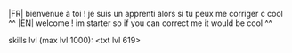 |FR| bienvenue à toi ! je suis un apprenti alors si tu peux me corriger c cool ^^
|EN| welcome ! im starter so if you can correct me it would be cool ^^


skills lvl (max lvl 1000):
<txt lvl 619>
<html lvl 59>
<css lvl 24>
<batch lvl 9>
<python lvl 6>
<C++ lvl 2>
<others lvl 0>
